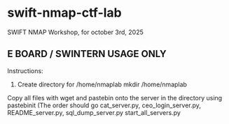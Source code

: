 # swift-nmap-ctf-lab
SWIFT NMAP Workshop, for october 3rd, 2025


## E BOARD / SWINTERN USAGE ONLY

Instructions:

1. Create directory for /home/nmaplab mkdir /home/nmaplab

Copy all files with wget and pastebin onto the server in the directory using pastebinit (The order should go cat_server.py, ceo_login_server.py, README_server.py, sql_dump_server.py start_all_servers.py



